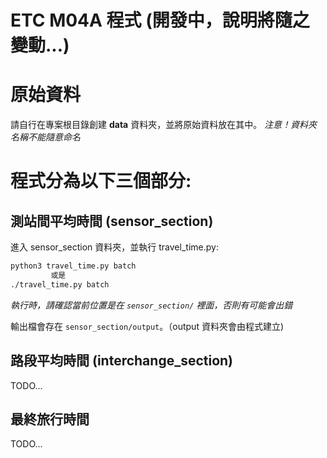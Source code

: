 # ETC M04A 程式 (開發中，說明將隨之變動...)

# 原始資料
請自行在專案根目錄創建 **data** 資料夾，並將原始資料放在其中。
*注意！資料夾名稱不能隨意命名*


# 程式分為以下三個部分:

## 測站間平均時間 (sensor_section)
進入 sensor_section 資料夾，並執行 travel_time.py:
```sh
python3 travel_time.py batch
         或是
./travel_time.py batch
```
*執行時，請確認當前位置是在 `sensor_section/` 裡面，否則有可能會出錯*

輸出檔會存在 `sensor_section/output`。（output 資料夾會由程式建立)

## 路段平均時間 (interchange_section)
TODO...

## 最終旅行時間
TODO...

